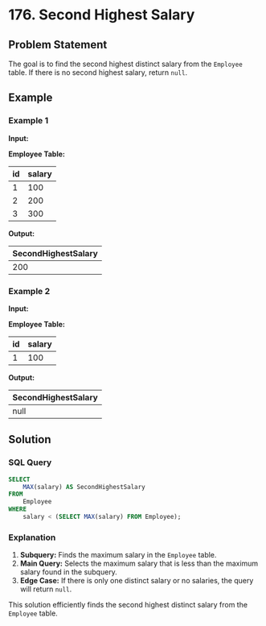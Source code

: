 # 176. Second Highest Salary

## Problem Statement

The goal is to find the second highest distinct salary from the `Employee` table. If there is no second highest salary, return `null`.

## Example

### Example 1

**Input:**

**Employee Table:**

| id | salary |
|----|--------|
| 1  | 100    |
| 2  | 200    |
| 3  | 300    |

**Output:**

| SecondHighestSalary |
|---------------------|
| 200                 |

### Example 2

**Input:**

**Employee Table:**

| id | salary |
|----|--------|
| 1  | 100    |

**Output:**

| SecondHighestSalary |
|---------------------|
| null                |

## Solution

### SQL Query

```sql
SELECT
    MAX(salary) AS SecondHighestSalary
FROM
    Employee
WHERE
    salary < (SELECT MAX(salary) FROM Employee);
```

### Explanation

1. **Subquery:** Finds the maximum salary in the `Employee` table.
2. **Main Query:** Selects the maximum salary that is less than the maximum salary found in the subquery.
3. **Edge Case:** If there is only one distinct salary or no salaries, the query will return `null`.

This solution efficiently finds the second highest distinct salary from the `Employee` table.
